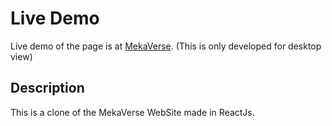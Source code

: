 # Live Demo

Live demo of the page is at [MekaVerse](https://sourabhbucha.github.io/mekaverse/).
(This is only developed for desktop view)

## Description

This is a clone of the MekaVerse WebSite made in ReactJs.

